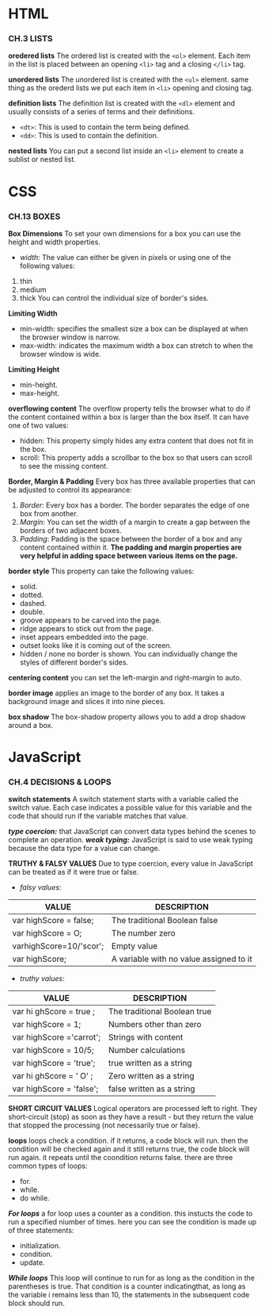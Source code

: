 # HTML

### CH.3 LISTS
**oredered lists**
The ordered list is created with the `<ol>` element.
Each item in the list is placed between an opening `<li>` tag and a closing `</li>` tag.

**unordered lists**
The unordered list is created with the `<ul>` element. same thing as the orederd lists we put each item in `<li>` opening and closing tag.

**definition lists**
The definition list is created with the `<dl>` element and usually consists of a series of terms and their definitions.

- `<dt>`: This is used to contain the term being defined.
- `<dd>`: This is used to contain the definition.

**nested lists**
You can put a second list inside an `<li>` element to create a sublist or nested list.

# CSS
### CH.13 BOXES
**Box Dimensions**
To set your own dimensions for a box you can use the height and width properties.
- _width_: The value can either be given in pixels or using one of the following values:
1. thin
2. medium
3. thick
You can control the individual size of border's sides.

**Limiting Width**
- min-width: specifies the smallest size a box can be displayed at when the browser window is narrow.
- max-width: indicates the maximum width a box can stretch to when the browser window is wide.

**Limiting Height**
- min-height.
- max-height.

**overflowing content**
The overflow property tells the browser what to do if the content
contained within a box is larger than the box itself. It can have
one of two values:
- hidden: This property simply hides any extra content that does not fit in the box.
- scroll: This property adds a scrollbar to the box so that users can scroll to see the missing content.

**Border, Margin & Padding**
Every box has three available properties that can be adjusted to control its appearance:
1. _Border_: Every box has a border. The border separates the edge of one box from another.
2. _Margin_: You can set the width of a margin to create a gap between the borders of two adjacent boxes.
3. _Padding_: Padding is the space between the border of a box and any content contained within it.
**The padding and margin properties are very helpful in adding space between various items on the page.**

**border style**
This property can take the following values:
- solid.
- dotted.
- dashed.
- double. 
- groove appears to be carved into the page.
- ridge appears to stick out from the page.
- inset appears embedded into the page.
- outset looks like it is coming out of the screen.
- hidden / none no border is shown.
You can individually change the styles of different border's sides.

**centering content**
you can set the left-margin and right-margin to auto.

**border image**
applies an image to the border of any box. It takes a background image and slices it into nine pieces.

**box shadow**
The box-shadow property allows you to add a drop shadow around a box.

# JavaScript
### CH.4 DECISIONS & LOOPS
**switch statements**
A switch statement starts with a variable called the switch value. Each case indicates a possible value for this variable and the code that should run if the variable matches that value.

**_type coercion:_** that JavaScript can convert data types behind the scenes to complete an operation.
**_weak typing:_** JavaScript is said to use weak typing because the data type for a value can change.

**TRUTHY & FALSY VALUES**
Due to type coercion, every value in JavaScript can be treated as if it were true or false.
- _falsy values_:

VALUE                  | DESCRIPTION
-----------------------|-------------------------------
var highScore = false; | The traditional Boolean false
var highScore = O;     | The number zero
varhighScore=10/'scor';| Empty value
var highScore;         | A variable with no value assigned to it

- _truthy values_:

VALUE                   | DESCRIPTION
------------------------|------------------
var hi ghScore = true ; | The traditional Boolean true
var highScore = 1;      | Numbers other than zero
var highScore ='carrot';| Strings with content
var highScore = 10/5;   | Number calculations
var highScore = 'true'; | true written as a string
var hi ghScore = ' O' ; | Zero written as a string
var highScore = 'false';| false written as a string

**SHORT CIRCUIT VALUES**
Logical operators are processed left to right. They short-circuit (stop) as soon as they have a result - but they return the value that stopped the processing (not necessarily true or false).

**loops**
loops check a condition. if it returns, a code block will run. then the condition will be checked again and it still returns true, the code block will run again. it repeats until the coondition returns false. there are three common types of loops:
- for.
- while.
- do while.

**_For loops_**
a for loop uses a counter as a condition. this instucts the code to run a specified niumber of times. here you can see the condition is made up of three statements:
- initialization.
- condition.
- update.

**_While loops_**
This loop will continue to run for as long as the condition in the parentheses is true. That condition is a counter indicatingthat, as long as the variable i remains less than 10, the statements in the subsequent code block should run.